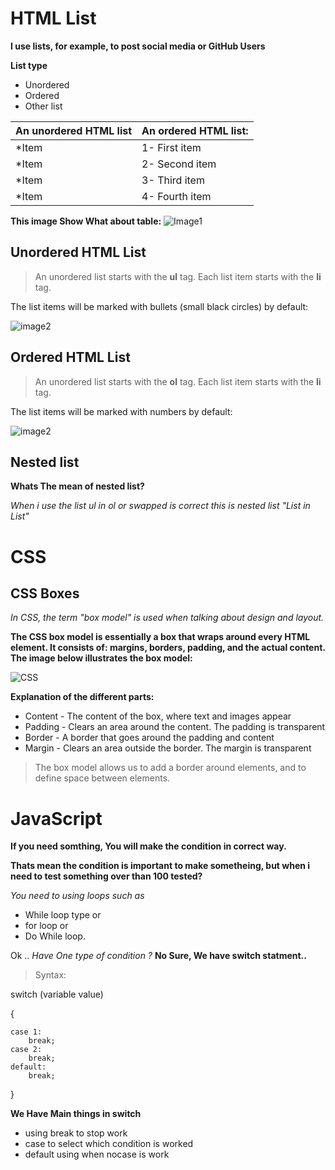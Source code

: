 # HTML List

**I use lists, for example, to post social media or GitHub Users**

**List type**
* Unordered
* Ordered
* Other list

An unordered HTML list | An ordered HTML list:
---------------------- | -----------------------
*Item                  | 1- First item
*Item                  | 2- Second item
*Item                  | 3- Third item
*Item                  | 4- Fourth item

**This image Show What about table:**
![Image1](https://www.w3docs.com/uploads/media/default/0001/01/f79ee5dc2b2caadbea97e73eab152db65e868539.png)


## Unordered HTML List

>An unordered list starts with the **ul** tag. Each list item starts with the **li** tag.

The list items will be marked with bullets (small black circles) by default:

![image2](https://www.w3resource.com/w3r_images/html-li-tag.png)


## Ordered HTML List

>An unordered list starts with the **ol** tag. Each list item starts with the **li** tag.

The list items will be marked with numbers by default:

![image2](https://www.tutorialbrain.com/wp-content/uploads/2019/01/ordered-list.jpg)

## Nested list

**Whats The mean of nested list?**

*When i use the list ul in ol or swapped is correct this is nested list "List in List"*


# CSS

## CSS Boxes

*In CSS, the term "box model" is used when talking about design and layout.*

**The CSS box model is essentially a box that wraps around every HTML element. It consists of: margins, borders, padding, and the actual content. The image below illustrates the box model:**


![CSS](https://assets.codepen.io/839027/internal/screenshots/pens/yVaNrx.default.png?fit=cover&format=auto&ha=false&height=540&quality=75&v=2&version=1479326298&width=960)



**Explanation of the different parts:**

* Content - The content of the box, where text and images appear
* Padding - Clears an area around the content. The padding is transparent
* Border - A border that goes around the padding and content
* Margin - Clears an area outside the border. The margin is transparent


>The box model allows us to add a border around elements, and to define space between elements. 

# JavaScript

**If you need somthing, You will make the condition in correct way.**

**Thats mean the condition is important to make sometheing, but when i need to test something over than 100 tested?**

*You need to using loops such as* 

* While loop type or
* for loop or
* Do While loop.

Ok .. *Have One type of condition ?* **No Sure, We have switch statment..**

>Syntax:

switch (variable value)

{

    case 1:
        break;
    case 2:
        break;
    default:
        break;
}

**We Have Main things in switch**
* using break to stop work
* case to select which condition is worked
* default using when nocase is work
